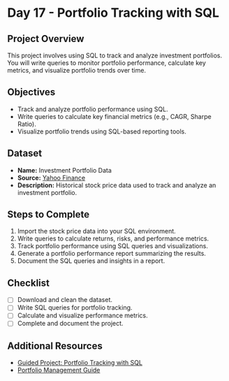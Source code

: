 # Day 17 - Portfolio Tracking with SQL

## Project Overview
This project involves using SQL to track and analyze investment portfolios. You will write queries to monitor portfolio performance, calculate key metrics, and visualize portfolio trends over time.

## Objectives
- Track and analyze portfolio performance using SQL.
- Write queries to calculate key financial metrics (e.g., CAGR, Sharpe Ratio).
- Visualize portfolio trends using SQL-based reporting tools.

## Dataset
- **Name:** Investment Portfolio Data
- **Source:** [Yahoo Finance](https://finance.yahoo.com/)
- **Description:** Historical stock price data used to track and analyze an investment portfolio.

## Steps to Complete
1. Import the stock price data into your SQL environment.
2. Write queries to calculate returns, risks, and performance metrics.
3. Track portfolio performance using SQL queries and visualizations.
4. Generate a portfolio performance report summarizing the results.
5. Document the SQL queries and insights in a report.

## Checklist
- [ ] Download and clean the dataset.
- [ ] Write SQL queries for portfolio tracking.
- [ ] Calculate and visualize performance metrics.
- [ ] Complete and document the project.

## Additional Resources
- [Guided Project: Portfolio Tracking with SQL](https://www.coursera.org/learn/portfolio-tracking)
- [Portfolio Management Guide](https://www.investopedia.com/articles/financial-advisors/080516/how-manage-your-portfolio-stepbystep.asp)
